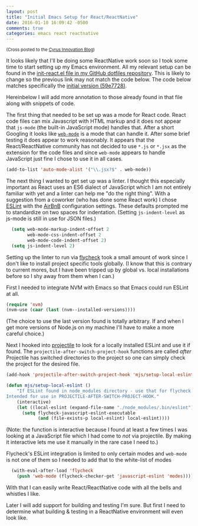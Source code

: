 ```yaml
---
layout: post
title: "Initial Emacs Setup for React/ReactNative"
date: 2016-01-10 16:09:42 -0500
comments: true
categories: emacs react reactnative
---
```


<small>(Cross posted to the [Cyrus Innovation Blog](http://www.cyrusinnovation.com/initial-emacs-setup-for-reactreactnative/))</small>

It looks likely that I'll be doing some ReactNative work soon so I
took some time to start setting up my Emacs environment. All my
relevant setup can be found in the
[init-react.el file in my GitHub dotfiles repository](https://github.com/verdammelt/dotfiles/blob/master/.emacs.d/init-react.el).
This is likely to change so the previous link may not match the code
below. The code below matches specifically the
[initial version (59e7728)](https://github.com/verdammelt/dotfiles/commit/59e7728c3743961b49fcdd8012703c4a46b9ee65).

Hereinbelow I will add more annotation to those already found in that
file along with snippets of code.

The first thing that needed to be set up was a mode for React code.
React code files can mix Javascript with HTML markup and it does not
appear that `js-mode` (the built-in JavaScript mode) handles that.
After a short Googling it looks like
[`web-mode`](http://web-mode.org/) is a mode that can handle it. After
some brief testing it does appear to work reasonably. It appears that
the React/ReactNative community has not decided to use `*.js` or
`*.jsx` as the extension for the code files and since `web-mode`
appears to handle JavaScript just fine I chose to use it in all cases.

```lisp
(add-to-list 'auto-mode-alist '("\\.jsx?$" . web-mode))
```

The next thing I wanted to get set up was a linter. I thought this
especially important as React uses an ES6 dialect of JavaScript which I
am not entirely familiar with yet and a linter can help me "do the
right thing". With a suggestion from a coworker (who has done some
React work) I chose [ESLint](http://eslint.org/) with the
[AirBnB](https://www.npmjs.com/package/eslint-config-airbnb)
configuration settings. These defaults prompted me to standardize on two
spaces for indentation. (Setting `js-indent-level` as js-mode is still
in use for JSON files.)

```lisp
  (setq web-mode-markup-indent-offset 2
        web-mode-css-indent-offset 2
        web-mode-code-indent-offset 2)
  (setq js-indent-level 2)
```

Setting up the linter to run via [flycheck](http://www.flycheck.org/)
took a small amount of work since I don't like to install project
specific tools globally. (I know that this is contrary to current
mores, but I have been tripped up by global vs. local installations
before so I shy away from them when I can.)

First I needed to integrate NVM with Emacs so that Emacs could run
ESLint at all.

```lisp
(require 'nvm)
(nvm-use (caar (last (nvm--installed-versions))))
```

(The choice to use the last version found is totally arbitrary. If and
when I get more versions of Node.js on my machine I'll have to make a
more careful choice.)

Next I hooked into [projectile](http://batsov.com/projectile/) to look
for a locally installed ESLint and use it if found. The
`projectile-after-switch-project-hook` functions are called *after*
Projectile has switched directories to the project so one can simply
check the project for the desired file.

```lisp
(add-hook 'projectile-after-switch-project-hook 'mjs/setup-local-eslint)

(defun mjs/setup-local-eslint ()
    "If ESLint found in node_modules directory - use that for flycheck.
Intended for use in PROJECTILE-AFTER-SWITCH-PROJECT-HOOK."
    (interactive)
    (let ((local-eslint (expand-file-name "./node_modules/.bin/eslint")))
      (setq flycheck-javascript-eslint-executable
            (and (file-exists-p local-eslint) local-eslint))))
```

(Note: the function is interactive because I found at least a few
times I was looking at a JavaScript file which I had come to *not* via
projectile. By making it interactive lets me use it manually in the
rare case I need to.)

Flycheck's ESLint integration is limited to only certain modes and
`web-mode` is not one of them so I needed to add that to the
white-list of modes

```lisp
  (with-eval-after-load 'flycheck
    (push 'web-mode (flycheck-checker-get 'javascript-eslint 'modes))))
```

With that I can easily write React/ReactNative code with all the bells
and whistles I like.

Later I will add support for building and testing I'm sure. But first
I need to determine what building & testing in a ReactNative
environment will even look like.






